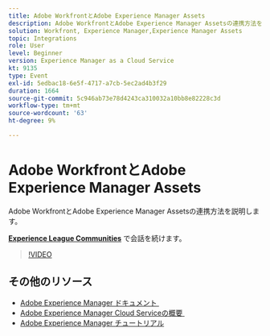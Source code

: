 ```yaml
---
title: Adobe WorkfrontとAdobe Experience Manager Assets
description: Adobe WorkfrontとAdobe Experience Manager Assetsの連携方法を説明します。
solution: Workfront, Experience Manager,Experience Manager Assets
topic: Integrations
role: User
level: Beginner
version: Experience Manager as a Cloud Service
kt: 9135
type: Event
exl-id: 5edbac18-6e5f-4717-a7cb-5ec2ad4b3f29
duration: 1664
source-git-commit: 5c946ab73e78d4243ca310032a10bb8e82228c3d
workflow-type: tm+mt
source-wordcount: '63'
ht-degree: 9%

---
```


# Adobe WorkfrontとAdobe Experience Manager Assets

Adobe WorkfrontとAdobe Experience Manager Assetsの連携方法を説明します。

**[Experience League Communities](https://adobe.ly/3kHfJED)** で会話を続けます。

>[!VIDEO](https://video.tv.adobe.com/v/3457155/?quality=12&learn=on&hidetitle=true&captions=jpn)

## その他のリソース

- [Adobe Experience Manager ドキュメント &#x200B;](https://experienceleague.adobe.com/docs/experience-manager-cloud-service.html?lang=ja)
- [Adobe Experience Manager Cloud Serviceの概要 &#x200B;](https://experienceleague.adobe.com/docs/experience-manager-cloud-service/overview/home.html?lang=ja)
- [Adobe Experience Manager チュートリアル](https://experienceleague.adobe.com/docs/experience-manager-tutorials.html?lang=ja)
